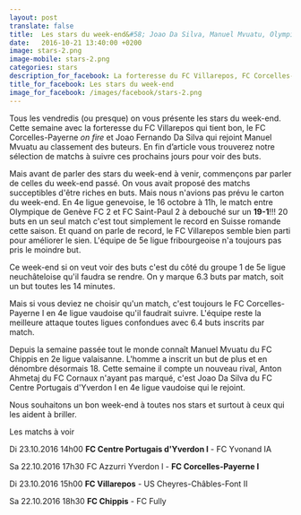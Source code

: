 ```yaml
---
layout: post
translate: false
title:  Les stars du week-end&#58; Joao Da Silva, Manuel Mvuatu, Olympique de Genève FC, FC Villarepos et FC Corcelles-Payerne.
date:   2016-10-21 13:40:00 +0200
image: stars-2.png
image-mobile: stars-2.png
categories: stars
description_for_facebook: La forteresse du FC Villarepos, FC Corcelles-Payerne on fire, le carton de l'Olymp. de Genève FC, Joao Da Silva et Manuel Mvuatu
title_for_facebook: Les stars du week-end
image_for_facebook: /images/facebook/stars-2.png
---
```


Tous les vendredis (ou presque) on vous présente les stars du week-end. Cette semaine avec la forteresse du FC Villarepos qui tient bon, le FC Corcelles-Payerne _on fire_ et Joao Fernando Da Silva qui rejoint Manuel Mvuatu au classement des buteurs. En fin d’article vous trouverez notre sélection de matchs à suivre ces prochains jours pour voir des buts.

Mais avant de parler des stars du week-end à venir, commençons par parler de celles du week-end passé. On vous avait proposé des matchs succeptibles d'être riches en buts. Mais nous n'avions pas prévu le carton du week-end. En 4e ligue genevoise, le 16 octobre à 11h, le match entre Olympique de Genève FC 2 et FC Saint-Paul 2 à debouché sur un __19-1__!!! 20 buts en un seul match c'est tout simplement le record en Suisse romande cette saison.
Et quand on parle de record, le FC Villarepos semble bien parti pour améliorer le sien. L'équipe de 5e ligue fribourgeoise n'a toujours pas pris le moindre but.

Ce week-end si on veut voir des buts c'est du côté du groupe 1 de 5e ligue neuchâteloise qu'il faudra se rendre. On y marque 6.3 buts par match, soit un but toutes les 14 minutes.

Mais si vous deviez ne choisir qu'un match, c'est toujours le FC Corcelles-Payerne I en 4e ligue vaudoise qu'il faudrait suivre. L'équipe reste la meilleure attaque toutes ligues confondues avec 6.4 buts inscrits par match.

Depuis la semaine passée tout le monde connaît Manuel Mvuatu du FC Chippis en 2e ligue valaisanne. L'homme a inscrit un but de plus et en dénombre désormais 18. Cette semaine il compte un nouveau rival, Anton Ahmetaj du FC Cornaux n'ayant pas marqué, c'est Joao Da Silva du FC Centre Portugais d'Yverdon I en 4e ligue vaudoise qui le rejoint.

Nous souhaitons un bon week-end à toutes nos stars et surtout à ceux qui les aident à briller.

Les matchs à voir

Di 23.10.2016 14h00 __FC Centre Portugais d'Yverdon I__ - FC Yvonand IA

Sa 22.10.2016 17h30 FC Azzurri Yverdon l - __FC Corcelles-Payerne I__

Di 23.10.2016 15h00 __FC Villarepos__ - US Cheyres-Châbles-Font II

Sa 22.10.2016 18h30 __FC Chippis__ - FC Fully